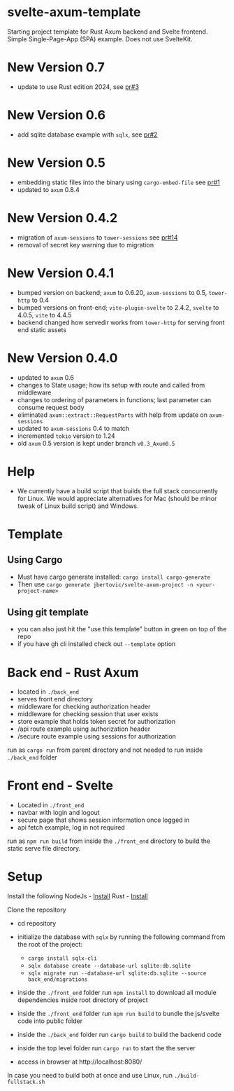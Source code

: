 # svelte-axum-template

Starting project template for Rust Axum backend and Svelte frontend.  Simple Single-Page-App (SPA) example.  Does not use SvelteKit.

# New Version 0.7
- update to use Rust edition 2024, see [pr#3](https://github.com/AndreiBozantan/svelte-axum-template/pull/3)

# New Version 0.6
- add sqlite database example with `sqlx`, see [pr#2](https://github.com/AndreiBozantan/svelte-axum-template/pull/2)

# New Version 0.5
- embedding static files into the binary using `cargo-embed-file` see [pr#1](https://github.com/AndreiBozantan/svelte-axum-template/pull/1)
- updated to `axum` 0.8.4

# New Version 0.4.2
- migration of `axum-sessions` to `tower-sessions` see [pr#14](https://github.com/jbertovic/svelte-axum-project/pull/14)
- removal of secret key warning due to migration

# New Version 0.4.1
- bumped version on backend; `axum` to 0.6.20, `axum-sessions` to 0.5, `tower-http` to 0.4
- bumped versions on front-end; `vite-plugin-svelte` to 2.4.2, `svelte` to 4.0.5, `vite` to 4.4.5
- backend changed how servedir works from `tower-http` for serving front end static assets

# New Version 0.4.0
  - updated to `axum` 0.6
  - changes to State usage; how its setup with route and called from middleware
  - changes to ordering of parameters in functions; last parameter can consume request body
  - eliminated `axum::extract::RequestParts` with help from update on `axum-sessions`
- updated to `axum-sessions` 0.4 to match
- incremented `tokio` version to 1.24
- old `axum` 0.5 version is kept under branch `v0.3_Axum0.5`

# Help
- We currently have a build script that builds the full stack concurrently for Linux. We would appreciate alternatives for Mac (should be minor tweak of Linux build script) and Windows.

# Template
## Using Cargo
- Must have cargo generate installed: `cargo install cargo-generate`
- Then use `cargo generate jbertovic/svelte-axum-project -n <your-project-name>`

## Using git template
- you can also just hit the "use this template" button in green on top of the repo
- if you have gh cli installed check out `--template` option

# Back end - Rust Axum
- located in `./back_end`
- serves front end directory
- middleware for checking authorization header
- middleware for checking session that user exists
- store example that holds token secret for authorization
- /api route example using authorization header
- /secure route example using sessions for authorization

run as `cargo run` from parent directory and not needed to run inside `./back_end` folder

# Front end - Svelte
- Located in `./front_end`
- navbar with login and logout
- secure page that shows session information once logged in
- api fetch example, log in not required

run as `npm run build` from inside the `./front_end` directory to build the static serve file directory.

# Setup

Install the following
NodeJs - [Install](https://nodejs.org/en/download/)
Rust  - [Install](https://www.rust-lang.org/tools/install)

Clone the repository
- cd repository

- initialize the database with `sqlx` by running the following command from the root of the project:
    - `cargo install sqlx-cli`
    - `sqlx database create --database-url sqlite:db.sqlite`
    - `sqlx migrate run --database-url sqlite:db.sqlite --source back_end/migrations`

- inside the `./front_end` folder run `npm install` to download all module dependencies inside root directory of project
- inside the `./front_end` folder run `npm run build` to bundle the js/svelte code into public folder
- inside the `./back_end` folder run `cargo build` to build the backend code
- inside the top level folder run `cargo run` to start the the server
- access in browser at http://localhost:8080/

In case you need to build both at once and use Linux, run `./build-fullstack.sh`
